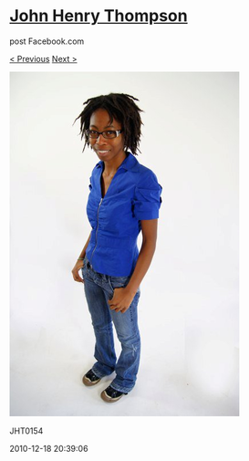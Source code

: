 # [John Henry Thompson](../README.md)
post Facebook.com

[< Previous](2010-12-18-23.md) [Next >](2010-12-18-25.md)

[![](../media/2010-12-18/Fam-2010-JHT0154.jpg)](../README.md)

JHT0154

2010-12-18 20:39:06